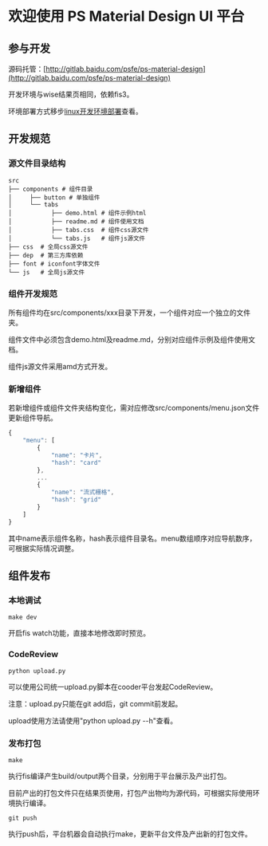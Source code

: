 # 欢迎使用 PS Material Design UI 平台


## 参与开发

源码托管：[http://gitlab.baidu.com/psfe/ps-material-design](http://gitlab.baidu.com/psfe/ps-material-design)
    
开发环境与wise结果页相同，依赖fis3。

环境部署方式移步[linux开发环境部署](http://sfe.baidu.com/#/工具服务/linux开发环境部署)查看。


## 开发规范

### 源文件目录结构

``` shell
src
├── components # 组件目录
│     ├── button # 单独组件
│     └── tabs
│           ├── demo.html # 组件示例html
│           ├── readme.md # 组件使用文档
│           ├── tabs.css  # 组件css源文件
│           └── tabs.js   # 组件js源文件
├── css  # 全局css源文件
├── dep  # 第三方库依赖
├── font # iconfont字体文件
└── js   # 全局js源文件
```

### 组件开发规范

所有组件均在src/components/xxx目录下开发，一个组件对应一个独立的文件夹。

组件文件中必须包含demo.html及readme.md，分别对应组件示例及组件使用文档。

组件js源文件采用amd方式开发。


### 新增组件

若新增组件或组件文件夹结构变化，需对应修改src/components/menu.json文件更新组件导航。

``` javascript
{
    "menu": [
        {
            "name": "卡片",
            "hash": "card"
        },
        ...
        {
            "name": "流式栅格",
            "hash": "grid"
        }
    ]
}
```
其中name表示组件名称，hash表示组件目录名。menu数组顺序对应导航数序，可根据实际情况调整。


## 组件发布

### 本地调试

``` shell
make dev
```
开启fis watch功能，直接本地修改即时预览。

### CodeReview

``` shell
python upload.py
```
可以使用公司统一upload.py脚本在cooder平台发起CodeReview。

注意：upload.py只能在git add后，git commit前发起。

upload使用方法请使用"python upload.py --h"查看。

### 发布打包

``` shell
make
```
执行fis编译产生build/output两个目录，分别用于平台展示及产出打包。

目前产出的打包文件只在结果页使用，打包产出物均为源代码，可根据实际使用环境执行编译。

``` shell
git push
```
执行push后，平台机器会自动执行make，更新平台文件及产出新的打包文件。
